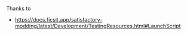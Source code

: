 Thanks to
* https://docs.ficsit.app/satisfactory-modding/latest/Development/TestingResources.html#LaunchScript
